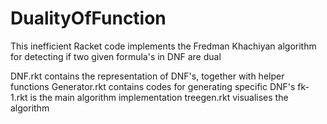 # DualityOfFunction
This inefficient Racket code implements the Fredman Khachiyan algorithm for detecting if two given formula's in DNF are dual

DNF.rkt contains the representation of DNF's, together with helper functions
Generator.rkt contains codes for generating specific DNF's
fk-1.rkt is the main algorithm implementation
treegen.rkt visualises the algorithm
